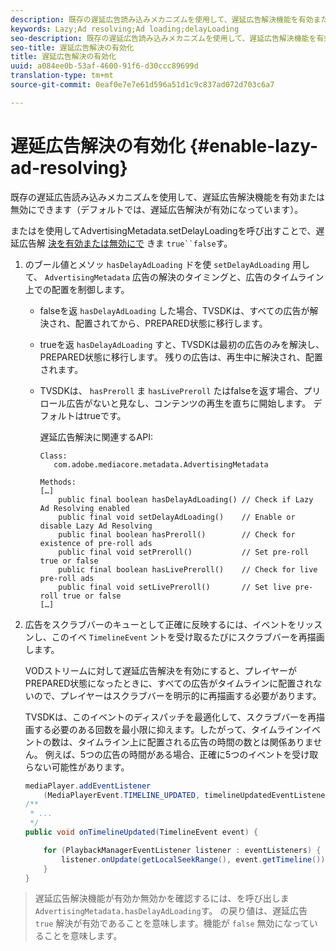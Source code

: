 ```yaml
---
description: 既存の遅延広告読み込みメカニズムを使用して、遅延広告解決機能を有効または無効にできます（デフォルトでは、遅延広告解決が有効になっています）。
keywords: Lazy;Ad resolving;Ad loading;delayLoading
seo-description: 既存の遅延広告読み込みメカニズムを使用して、遅延広告解決機能を有効または無効にできます（デフォルトでは、遅延広告解決が有効になっています）。
seo-title: 遅延広告解決の有効化
title: 遅延広告解決の有効化
uuid: a084ee0b-53af-4600-91f6-d30ccc89699d
translation-type: tm+mt
source-git-commit: 0eaf0e7e7e61d596a51d1c9c837ad072d703c6a7

---
```



# 遅延広告解決の有効化 {#enable-lazy-ad-resolving}

既存の遅延広告読み込みメカニズムを使用して、遅延広告解決機能を有効または無効にできます（デフォルトでは、遅延広告解決が有効になっています）。

またはを使用してAdvertisingMetadata.setDelayLoadingを呼び出すことで、遅延広告解 [決を有効または無効にで](https://help.adobe.com/en_US/primetime/api/psdk/javadoc_2.4/com/adobe/mediacore/metadata/AdvertisingMetadata.html#setDelayAdLoading-boolean-) きま `true``false`す。

1. のブール値とメソッ `hasDelayAdLoading` ドを使 `setDelayAdLoading` 用して、 `AdvertisingMetadata` 広告の解決のタイミングと、広告のタイムライン上での配置を制御します。

   * falseを返 `hasDelayAdLoading` した場合、TVSDKは、すべての広告が解決され、配置されてから、PREPARED状態に移行します。
   * trueを返 `hasDelayAdLoading` すと、TVSDKは最初の広告のみを解決し、PREPARED状態に移行します。 残りの広告は、再生中に解決され、配置されます。
   * TVSDKは、 `hasPreroll` ま `hasLivePreroll` たはfalseを返す場合、プリロール広告がないと見なし、コンテンツの再生を直ちに開始します。 デフォルトはtrueです。

      遅延広告解決に関連するAPI:

      ```
      Class: 
         com.adobe.mediacore.metadata.AdvertisingMetadata 
      
      Methods: 
      […] 
          public final boolean hasDelayAdLoading() // Check if Lazy Ad Resolving enabled 
          public final void setDelayAdLoading()    // Enable or disable Lazy Ad Resolving 
          public final boolean hasPreroll()        // Check for existence of pre-roll ads 
          public final void setPreroll()           // Set pre-roll true or false 
          public final boolean hasLivePreroll()    // Check for live pre-roll ads 
          public final void setLivePreroll()       // Set live pre-roll true or false 
      […]
      ```

1. 広告をスクラブバーのキューとして正確に反映するには、イベントをリッスンし、このイベ `TimelineEvent` ントを受け取るたびにスクラブバーを再描画します。

   VODストリームに対して遅延広告解決を有効にすると、プレイヤーがPREPARED状態になったときに、すべての広告がタイムラインに配置されないので、プレイヤーはスクラブバーを明示的に再描画する必要があります。

   TVSDKは、このイベントのディスパッチを最適化して、スクラブバーを再描画する必要のある回数を最小限に抑えます。したがって、タイムラインイベントの数は、タイムライン上に配置される広告の時間の数とは関係ありません。 例えば、5つの広告の時間がある場合、正確に5つのイベントを受け取らない可能性があります。

   ```java
   mediaPlayer.addEventListener 
       (MediaPlayerEvent.TIMELINE_UPDATED, timelineUpdatedEventListener); 
   /** 
    * ... 
    */ 
   public void onTimelineUpdated(TimelineEvent event) { 
   
       for (PlaybackManagerEventListener listener : eventListeners) { 
           listener.onUpdate(getLocalSeekRange(), event.getTimeline()); 
       } 
   } 
   ```

>遅延広告解決機能が有効か無効かを確認するには、を呼び出しま `AdvertisingMetadata.hasDelayAdLoading`す。 の戻り値は、遅延広告 `true` 解決が有効であることを意味します。機能が `false` 無効になっていることを意味します。

